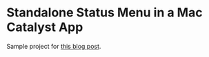 # Standalone Status Menu in a Mac Catalyst App
 
Sample project for [this blog post](https://blog.overdesigned.net/posts/2021-08-26-catalyst-status-menu/).
